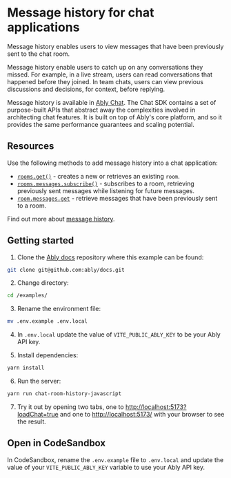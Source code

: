 # Message history for chat applications

Message history enables users to view messages that have been previously sent to the chat room.

Message history enable users to catch up on any conversations they missed. For example, in a live stream, users can read conversations that happened before they joined. In team chats, users can view previous discussions and decisions, for context, before replying.

Message history is available in [Ably Chat](/docs/products/chat). The Chat SDK contains a set of purpose-built APIs that abstract away the complexities involved in architecting chat features. It is built on top of Ably's core platform, and so it provides the same performance guarantees and scaling potential.

## Resources

Use the following methods to add message history into a chat application:

* [`rooms.get()`](/docs/chat/rooms?lang=javascript#create) - creates a new or retrieves an existing `room`.
* [`rooms.messages.subscribe()`](/docs/chat/rooms/history?lang=javascript#subscribe) - subscribes to a room, retrieving previously sent messages while listening for future messages.
* [`room.messages.get`](/docs/chat/rooms/history?lang=javascript#get) - retrieve messages that have been previously sent to a room.

Find out more about [message history](/docs/chat/rooms/history?lang=javascript).

## Getting started

1. Clone the [Ably docs](https://github.com/ably/docs) repository where this example can be found:

```sh
git clone git@github.com:ably/docs.git
```

2. Change directory:

```sh
cd /examples/
```

3. Rename the environment file:

```sh
mv .env.example .env.local
```

4. In `.env.local` update the value of `VITE_PUBLIC_ABLY_KEY` to be your Ably API key.

5. Install dependencies:

```sh
yarn install
```

6. Run the server:

```sh
yarn run chat-room-history-javascript
```

7. Try it out by opening two tabs, one to [http://localhost:5173?loadChat=true](http://localhost:5173?loadChat=true) and one to [http://localhost:5173/](http://localhost:5173/) with your browser to see the result.

## Open in CodeSandbox

In CodeSandbox, rename the `.env.example` file to `.env.local` and update the value of your `VITE_PUBLIC_ABLY_KEY` variable to use your Ably API key.
